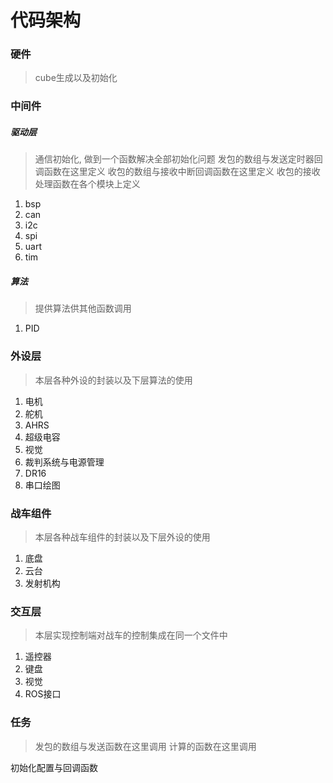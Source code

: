 # 代码架构

### 硬件

>   cube生成以及初始化

### 中间件

#####  驱动层

>   通信初始化, 做到一个函数解决全部初始化问题
>   发包的数组与发送定时器回调函数在这里定义
>   收包的数组与接收中断回调函数在这里定义
>   收包的接收处理函数在各个模块上定义

1.  bsp
2.  can
3.  i2c
4.  spi
5.  uart
6.  tim

##### 算法

>   提供算法供其他函数调用

1.  PID

### 外设层

>   本层各种外设的封装以及下层算法的使用

1.  电机
2.  舵机
3.  AHRS
4.  超级电容
5.  视觉
6.  裁判系统与电源管理
7.  DR16
8.  串口绘图

### 战车组件

>   本层各种战车组件的封装以及下层外设的使用

1.  底盘
2.  云台
3.  发射机构

### 交互层

>   本层实现控制端对战车的控制集成在同一个文件中

1.  遥控器
2.  键盘
3.  视觉
4.  ROS接口

### 任务

>   发包的数组与发送函数在这里调用
>   计算的函数在这里调用

初始化配置与回调函数